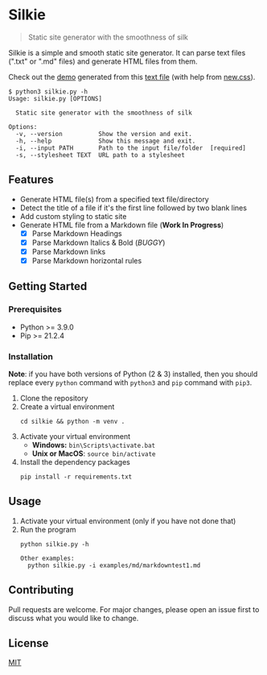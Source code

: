# Silkie
> Static site generator with the smoothness of silk

Silkie is a simple and smooth static site generator. It can parse text files (".txt" or ".md" files) and 
generate HTML files from them.

Check out the [demo](https://oliver-pham.github.io/silkie/dist/The%20Adventure%20of%20the%20Speckled%20Band) generated from this [text file](https://raw.githubusercontent.com/Seneca-CDOT/topics-in-open-source-2021/main/release-1/Sherlock-Holmes-Selected-Stories/The%20Adventure%20of%20the%20Speckled%20Band.txt) (with help from [new.css](https://newcss.net/)).

```
$ python3 silkie.py -h
Usage: silkie.py [OPTIONS]

  Static site generator with the smoothness of silk

Options:
  -v, --version          Show the version and exit.
  -h, --help             Show this message and exit.
  -i, --input PATH       Path to the input file/folder  [required]
  -s, --stylesheet TEXT  URL path to a stylesheet
```

## Features
- Generate HTML file(s) from a specified text file/directory
- Detect the title of a file if it's the first line followed by two blank lines
- Add custom styling to static site
- Generate HTML file from a Markdown file (**Work In Progress**)
  - [x] Parse Markdown Headings
  - [x] Parse Markdown Italics & Bold (*BUGGY*)
  - [x] Parse Markdown links
  - [x] Parse Markdown horizontal rules

## Getting Started

### Prerequisites

- Python >= 3.9.0
- Pip >= 21.2.4

### Installation
**Note**: if you have both versions of Python (2 & 3) installed, then you should replace every `python` command with `python3` and `pip` command with `pip3`.
1. Clone the repository
2. Create a virtual environment
    ```
    cd silkie && python -m venv .
    ```
3. Activate your virtual environment  
    - **Windows:** `bin\Scripts\activate.bat`
    - **Unix or MacOS**: `source bin/activate`
4. Install the dependency packages
    ```
    pip install -r requirements.txt
    ```

## Usage
1. Activate your virtual environment (only if you have not done that)
2. Run the program
    ```
    python silkie.py -h

    Other examples:
      python silkie.py -i examples/md/markdowntest1.md 
    ```

## Contributing
Pull requests are welcome. For major changes, please open an issue first to discuss what you would like to change.

## License
[MIT](LICENSE)
